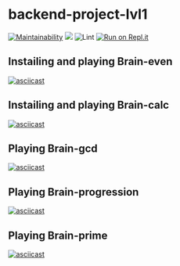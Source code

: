 # backend-project-lvl1
[![Maintainability](https://api.codeclimate.com/v1/badges/9c83a34b87f6d4156837/maintainability)](https://codeclimate.com/github/yanvovk/backend-project-lvl1/maintainability)
<a href="https://codeclimate.com/github/yanvovk/backend-project-lvl1/test_coverage"><img src="https://api.codeclimate.com/v1/badges/9c83a34b87f6d4156837/test_coverage" /></a>
![Lint](https://github.com/yanvovk/backend-project-lvl1/workflows/Lint/badge.svg)
[![Run on Repl.it](https://repl.it/badge/github/yanvovk/backend-project-lvl1)](https://repl.it/github/yanvovk/backend-project-lvl1)

Instailing and playing Brain-even
------
[![asciicast](https://asciinema.org/a/xVyt3A7CHKnvLDTrhgAljjetR.svg)](https://asciinema.org/a/xVyt3A7CHKnvLDTrhgAljjetR)

Instailing and playing Brain-calc
------
[![asciicast](https://asciinema.org/a/ZGoFVppMI4U2Ta8g3nuMZBtwp.svg)](https://asciinema.org/a/ZGoFVppMI4U2Ta8g3nuMZBtwp)

Playing Brain-gcd
------
[![asciicast](https://asciinema.org/a/lpAAvnHmozzLAF10NqLwggcJg.svg)](https://asciinema.org/a/lpAAvnHmozzLAF10NqLwggcJg)

Playing Brain-progression
------
[![asciicast](https://asciinema.org/a/ajfpJLcpCvWMTh7fVCPM4QB0W.svg)](https://asciinema.org/a/ajfpJLcpCvWMTh7fVCPM4QB0W)

Playing Brain-prime
------
[![asciicast](https://asciinema.org/a/QZhvxW9sppl7jmoeVMfYERWaT.svg)](https://asciinema.org/a/QZhvxW9sppl7jmoeVMfYERWaT)
